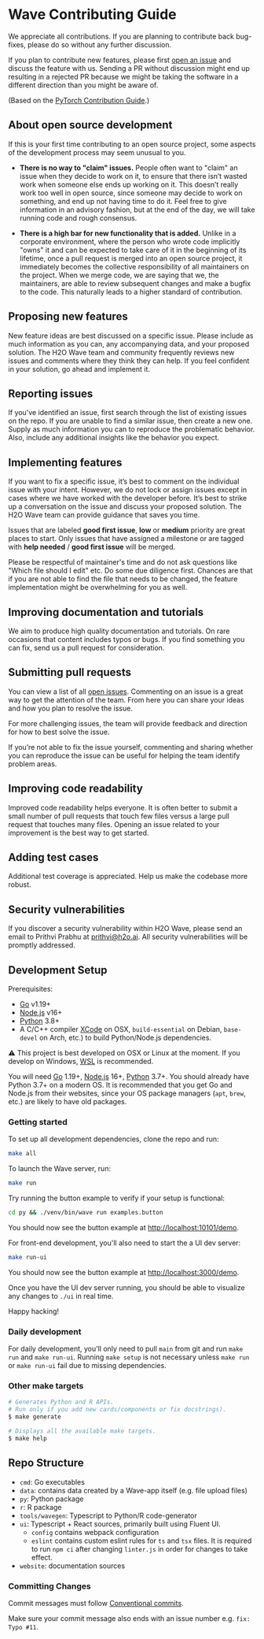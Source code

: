 # Wave Contributing Guide

We appreciate all contributions. If you are planning to contribute back bug-fixes, please do so without any further discussion.

If you plan to contribute new features, please first [open an issue](https://github.com/h2oai/wave/issues/new/choose) and discuss the feature with us. Sending a PR without discussion might end up resulting in a rejected PR because we might be taking the software in a different direction than you might be aware of.

(Based on the [PyTorch Contribution Guide](https://pytorch.org/docs/stable/community/contribution_guide.html).)

## About open source development

If this is your first time contributing to an open source project, some aspects of the development process may seem unusual to you.

- **There is no way to "claim" issues.** People often want to "claim" an issue when they decide to work on it, to ensure that there isn’t wasted work when someone else ends up working on it. This doesn’t really work too well in open source, since someone may decide to work on something, and end up not having time to do it. Feel free to give information in an advisory fashion, but at the end of the day, we will take running code and rough consensus.

- **There is a high bar for new functionality that is added.** Unlike in a corporate environment, where the person who wrote code implicitly "owns" it and can be expected to take care of it in the beginning of its lifetime, once a pull request is merged into an open source project, it immediately becomes the collective responsibility of all maintainers on the project. When we merge code, we are saying that we, the maintainers, are able to review subsequent changes and make a bugfix to the code. This naturally leads to a higher standard of contribution.

## Proposing new features

New feature ideas are best discussed on a specific issue. Please include as much information as you can, any accompanying data, and your proposed solution. The H2O Wave team and community frequently reviews new issues and comments where they think they can help. If you feel confident in your solution, go ahead and implement it.

## Reporting issues

If you’ve identified an issue, first search through the list of existing issues on the repo. If you are unable to find a similar issue, then create a new one. Supply as much information you can to reproduce the problematic behavior. Also, include any additional insights like the behavior you expect.

## Implementing features

If you want to fix a specific issue, it’s best to comment on the individual issue with your intent. However, we do not lock or assign issues except in cases where we have worked with the developer before. It’s best to strike up a conversation on the issue and discuss your proposed solution. The H2O Wave team can provide guidance that saves you time.

Issues that are labeled **good first issue**, **low** or **medium** priority are great places to start. Only issues that have assigned a milestone or are tagged with **help needed** / **good first issue** will be merged.

Please be respectful of maintainer's time and do not ask questions like "Which file should I edit" etc. Do some due diligence first. Chances are that if you are not able to find the file that needs to be changed, the feature implementation might be overwhelming for you as well.

## Improving documentation and tutorials

We aim to produce high quality documentation and tutorials. On rare occasions that content includes typos or bugs. If you find something you can fix, send us a pull request for consideration.

## Submitting pull requests

You can view a list of all [open issues](https://github.com/h2oai/wave/issues). Commenting on an issue is a great way to get the attention of the team. From here you can share your ideas and how you plan to resolve the issue.

For more challenging issues, the team will provide feedback and direction for how to best solve the issue.

If you’re not able to fix the issue yourself, commenting and sharing whether you can reproduce the issue can be useful for helping the team identify problem areas.

## Improving code readability

Improved code readability helps everyone. It is often better to submit a small number of pull requests that touch few files versus a large pull request that touches many files. Opening an issue related to your improvement is the best way to get started.

## Adding test cases

Additional test coverage is appreciated.  Help us make the codebase more robust.

## Security vulnerabilities

If you discover a security vulnerability within H2O Wave, please send an email to Prithvi Prabhu at <prithvi@h2o.ai>. All security vulnerabilities will be promptly addressed.

## Development Setup

Prerequisites:

- [Go](https://golang.org/) v1.19+
- [Node.js](http://nodejs.org) v16+
- [Python](https://www.python.org/) 3.8+
- A C/C++ compiler [XCode](https://developer.apple.com/xcode/) on OSX, `build-essential` on Debian, `base-devel` on Arch, etc.) to build Python/Node.js dependencies.

:warning: This project is best developed on OSX or Linux at the moment. If you develop on Windows, [WSL](https://docs.microsoft.com/en-us/windows/wsl/about) is recommended.

You will need [Go](https://golang.org/) 1.19+, [Node.js](http://nodejs.org) 16+, [Python](https://www.python.org/) 3.7+. You should already have Python 3.7+ on a modern OS. It is recommended that you get Go and Node.js from their websites, since your OS package managers (`apt`, `brew`, etc.) are likely to have old packages.

### Getting started

To set up all development dependencies, clone the repo and run:

``` bash
make all
```

To launch the Wave server, run:

``` bash
make run
```

Try running the button example to verify if your setup is functional:

``` bash
cd py && ./venv/bin/wave run examples.button
```

You should now see the button example at <http://localhost:10101/demo>.

For front-end development, you'll also need to start the a UI dev server:

``` bash
make run-ui
```

You should now see the button example at <http://localhost:3000/demo>.

Once you have the UI dev server running, you should be able to visualize any changes to `./ui` in real time.

Happy hacking!

### Daily development

For daily development, you'll only need to pull `main` from git and run `make run` and `make run-ui`. Running `make setup` is not necessary unless `make run` or `make run-ui` fail due to missing dependencies.

### Other make targets

``` bash
# Generates Python and R APIs.
# Run only if you add new cards/components or fix docstrings).
$ make generate

# Displays all the available make targets.
$ make help
```

## Repo Structure

- `cmd`: Go executables
- `data`: contains data created by a Wave-app itself (e.g. file upload files)
- `py`: Python package
- `r`: R package
- `tools/wavegen`: Typescript to Python/R code-generator
- `ui`: Typescript + React sources, primarily built using Fluent UI.
  - `config` contains webpack configuration
  - `eslint` contains custom eslint rules for `ts` and `tsx` files.  It is required to run `npm ci` after changing `linter.js` in order for changes to take effect.
- `website`: documentation sources

### Committing Changes

Commit messages must follow [Conventional commits](https://www.conventionalcommits.org/en/v1.0.0/).

Make sure your commit message also ends with an issue number e.g. `fix: Typo #11`.
